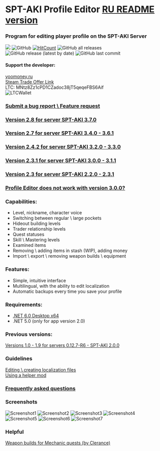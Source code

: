 # SPT-AKI Profile Editor [RU README version](README.md)
### Program for editing player profile on the SPT-AKI Server
<a href="https://github.com/SkiTles55/SPT-AKI-Profile-Editor/releases/latest"><img src="https://img.shields.io/github/v/release/SkiTles55/SPT-AKI-Profile-Editor"></a>
  ![GitHub](https://img.shields.io/github/license/SkiTles55/SPT-AKI-Profile-Editor)
  [![HitCount](http://hits.dwyl.com/SkiTles55/SPT-AKI-Profile-Editor.svg?style=flat-square)](http://hits.dwyl.com/SkiTles55/SPT-AKI-Profile-Editor)
  ![GitHub all releases](https://img.shields.io/github/downloads/SkiTles55/SPT-AKI-Profile-Editor/total)
  ![GitHub release (latest by date)](https://img.shields.io/github/downloads/SkiTles55/SPT-AKI-Profile-Editor/latest/total)
  ![GitHub last commit](https://img.shields.io/github/last-commit/SkiTles55/SPT-AKI-Profile-Editor)

#### Support the developer:
[yoomoney.ru](https://yoomoney.ru/to/410015658095326)\
[Steam Trade Offer Link](https://steamcommunity.com/tradeoffer/new/?partner=350485380%26token=zCrhUwxR)\
LTC: MNtz8Zz1cPD1CZadoc38jT5qeqeFBS6Aif\
![LTCWallet](SPT-AKI%20Profile%20Editor/Resources/Images/ltcWallet.png?raw=true)

### [Submit a bug report \ Feature request](https://github.com/SkiTles55/SPT-AKI-Profile-Editor/issues/new/choose)

### [Version 2.8 for server SPT-AKI 3.7.0](https://github.com/SkiTles55/SPT-AKI-Profile-Editor/releases/tag/2.8)
### [Version 2.7 for server SPT-AKI 3.4.0 - 3.6.1](https://github.com/SkiTles55/SPT-AKI-Profile-Editor/releases/tag/2.7)
### [Version 2.4.2 for server SPT-AKI 3.2.0 - 3.3.0](https://github.com/SkiTles55/SPT-AKI-Profile-Editor/releases/tag/2.4.2)
### [Version 2.3.1 for server SPT-AKI 3.0.0 - 3.1.1](https://github.com/SkiTles55/SPT-AKI-Profile-Editor/releases/tag/2.3.1)
### [Version 2.3 for server SPT-AKI 2.2.0 - 2.3.1](https://github.com/SkiTles55/SPT-AKI-Profile-Editor/releases/tag/2.3)
### [Profile Editor does not work with version 3.0.0?](https://youtu.be/XO2r4dG_kpk)

### Capabilities:
* Level, nickname, character voice  
* Switching between regular \ large pockets  
* Hideout building levels  
* Trader relationship levels  
* Quest statuses  
* Skill \ Mastering levels  
* Examined items  
* Removing \ adding items in stash (WIP), adding money 
* Import \ export \ removing weapon builds \ equipment

### Features:  
* Simple, intuitive interface  
* Multilingual, with the ability to edit localization  
* Automatic backups every time you save your profile

### Requirements:
* [.NET 6.0 Desktop x64](https://dotnet.microsoft.com/en-us/download/dotnet/thank-you/runtime-desktop-6.0.4-windows-x64-installer)
* .NET 5.0 (only for app version 2.0)

### Previous versions:
[Versions 1.0 - 1.9 for servers 0.12.7-R6 - SPT-AKI 2.0.0](https://github.com/SkiTles55/SP-EFT-ProfileEditor#readme)

### Guidelines
[Editing \ creating localization files](/Guidelines/LocalizationsENG.md)\
[Using a helper mod](/Guidelines/ModHelperENG.md)

### [Frequently asked questions](ENGFAQ.md)

### Screenshots
![Screenshot1](/screenshots/1EN.PNG?raw=true)
![Screenshot2](/screenshots/2EN.PNG?raw=true)
![Screenshot3](/screenshots/3EN.PNG?raw=true)
![Screenshot4](/screenshots/4EN.PNG?raw=true)
![Screenshot5](/screenshots/5EN.PNG?raw=true)
![Screenshot6](/screenshots/6EN.PNG?raw=true)
![Screenshot7](/screenshots/7EN.PNG?raw=true)

### Helpful
[Weapon builds for Mechanic quests (by Clerance)](https://hub.sp-tarkov.com/files/file/1310-gunsmith-presets-updated/)
